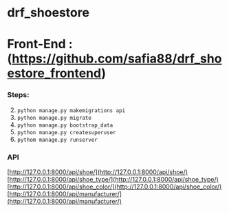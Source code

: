 # drf_shoestore
# Front-End : (https://github.com/safia88/drf_shoestore_frontend)
### Steps:
2. `python manage.py makemigrations api`
3. `python manage.py migrate`
4. `python manage.py bootstrap_data`
5. `python manage.py createsuperuser`
6. `pythom manage.py runserver`

### API
[http://127.0.0.1:8000/api/shoe/](http://127.0.0.1:8000/api/shoe/)
[http://127.0.0.1:8000/api/shoe_type/](http://127.0.0.1:8000/api/shoe_type/)
[http://127.0.0.1:8000/api/shoe_color/](http://127.0.0.1:8000/api/shoe_color/)
[http://127.0.0.1:8000/api/manufacturer/](http://127.0.0.1:8000/api/manufacturer/)
